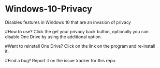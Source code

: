 # Windows-10-Privacy
Disables features in Windows 10 that are an invasion of privacy

#How to use?
Click the get your privacy back button, optionally you can disable One Drive by using the additional option.

#Want to reinstall One Drive?
Click on the link on the program and re-install it.

#Find a bug?
Report it on the issue tracker for this repo.
